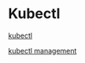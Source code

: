 # Kubectl

[kubectl](http://dockone.io/article/9134)

[kubectl management](http://dockone.io/article/9087)